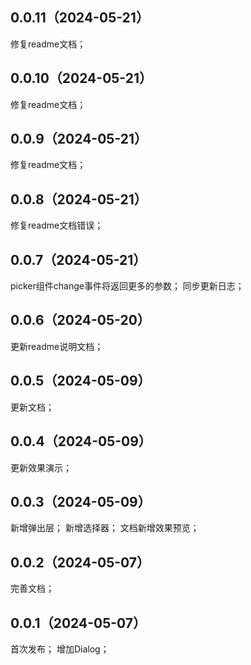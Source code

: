 ## 0.0.11（2024-05-21）
修复readme文档；
## 0.0.10（2024-05-21）
修复readme文档；
## 0.0.9（2024-05-21）
修复readme文档；
## 0.0.8（2024-05-21）
修复readme文档错误；
## 0.0.7（2024-05-21）
picker组件change事件将返回更多的参数；
同步更新日志；
## 0.0.6（2024-05-20）
更新readme说明文档；
## 0.0.5（2024-05-09）
更新文档；
## 0.0.4（2024-05-09）
更新效果演示；
## 0.0.3（2024-05-09）
新增弹出层；
新增选择器；
文档新增效果预览；
## 0.0.2（2024-05-07）
完善文档；
## 0.0.1（2024-05-07）
首次发布；
增加Dialog；
